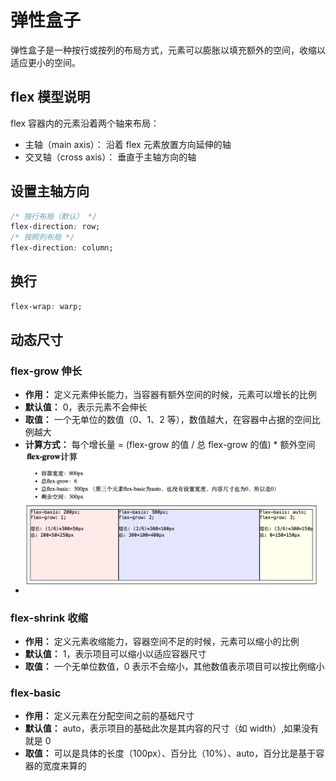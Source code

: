 # 弹性盒子

弹性盒子是一种按行或按列的布局方式，元素可以膨胀以填充额外的空间，收缩以适应更小的空间。

## flex 模型说明

flex 容器内的元素沿着两个轴来布局：

-   主轴（main axis）： 沿着 flex 元素放置方向延伸的轴
-   交叉轴（cross axis）： 垂直于主轴方向的轴

## 设置主轴方向

```css
/* 按行布局（默认） */
flex-direction: row;
/* 按照列布局 */
flex-direction: column;
```

## 换行

```css
flex-wrap: warp;
```

## 动态尺寸

### flex-grow 伸长

-   **作用：** 定义元素伸长能力，当容器有额外空间的时候，元素可以增长的比例
-   **默认值：** 0，表示元素不会伸长
-   **取值：** 一个无单位的数值（0、1、2 等），数值越大，在容器中占据的空间比例越大
-   **计算方式：** 每个增长量 = (flex-grow 的值 / 总 flex-grow 的值) \* 额外空间
-   ![flex-grow 计算](/css/assets/flex/flex-grow.png)

### flex-shrink 收缩

-   **作用：** 定义元素收缩能力，容器空间不足的时候，元素可以缩小的比例
-   **默认值：** 1，表示项目可以缩小以适应容器尺寸
-   **取值：** 一个无单位数值，0 表示不会缩小，其他数值表示项目可以按比例缩小

### flex-basic

-   **作用：** 定义元素在分配空间之前的基础尺寸
-   **默认值：** auto，表示项目的基础此次是其内容的尺寸（如 width）,如果没有就是 0
-   **取值：** 可以是具体的长度（100px）、百分比（10%）、auto，百分比是基于容器的宽度来算的
